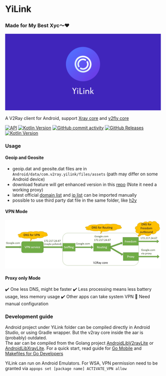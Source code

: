 # YiLink
### Made for My Best Xyc～❤️
![image](https://raw.githubusercontent.com/lingyicute/YiLink/master/logo.png)

A V2Ray client for Android, support [Xray core](https://github.com/XTLS/Xray-core) and [v2fly core](https://github.com/v2fly/v2ray-core)

[![API](https://img.shields.io/badge/API-21%2B-yellow.svg?style=flat)](https://developer.android.com/about/versions/lollipop)
[![Kotlin Version](https://img.shields.io/badge/Kotlin-1.6.21-blue.svg)](https://kotlinlang.org)
[![GitHub commit activity](https://img.shields.io/github/commit-activity/m/lingyicute/YiLink)](https://github.com/lingyicute/YiLink/commits/master)
[![GitHub Releases](https://img.shields.io/github/downloads/lingyicute/YiLink/latest/total?logo=github)](https://github.com/lingyicute/YiLink/releases)
[![Kotlin Version](https://img.shields.io/badge/Kotlin-1.9.23-blue.svg)](https://kotlinlang.org)

### Usage

#### Geoip and Geosite
- geoip.dat and geosite.dat files are in `Android/data/com.v2ray.yilink/files/assets` (path may differ on some Android device)
- download feature will get enhanced version in this [repo](https://github.com/Loyalsoldier/v2ray-rules-dat) (Note it need a working proxy)
- latest official [domain list](https://github.com/v2fly/domain-list-community) and [ip list](https://github.com/v2fly/geoip) can be imported manually
- possible to use third party dat file in the same folder, like [h2y](https://guide.v2fly.org/routing/sitedata.html#%E5%A4%96%E7%BD%AE%E7%9A%84%E5%9F%9F%E5%90%8D%E6%96%87%E4%BB%B6)

#### VPN Mode
![image](https://raw.githubusercontent.com/lingyicute/YiLink/master/vpn-mode.jpg)

#### Proxy only Mode
✔️ One less DNS, might be faster
✔️ Less processing means less battery usage, less memory usage
✔️ Other apps can take system VPN
🔴 Need manual configuration

### Development guide

Android project under YiLink folder can be compiled directly in Android Studio, or using Gradle wrapper. But the v2ray core inside the aar is (probably) outdated.  
The aar can be compiled from the Golang project [AndroidLibV2rayLite](https://github.com/2dust/AndroidLibV2rayLite) or [AndroidLibXrayLite](https://github.com/2dust/AndroidLibXrayLite).
For a quick start, read guide for [Go Mobile](https://github.com/golang/go/wiki/Mobile) and [Makefiles for Go Developers](https://tutorialedge.net/golang/makefiles-for-go-developers/)

YiLink can run on Android Emulators. For WSA, VPN permission need to be granted via
`appops set [package name] ACTIVATE_VPN allow`
